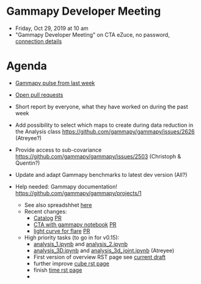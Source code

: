 # Gammapy Developer Meeting

* Friday, Oct 29, 2019 at 10 am
* "Gammapy Developer Meeting" on CTA eZuce, no password, [connection details](../ezuce.txt)

# Agenda

* [Gammapy pulse from last week](https://github.com/gammapy/gammapy/pulse)
* [Open pull requests](https://github.com/gammapy/gammapy/pulls)
* Short report by everyone, what they have worked on during the past week 

* Add possibility to select which maps to create during data reduction in the Analysis class  https://github.com/gammapy/gammapy/issues/2626 (Atreyee?)
* Provide access to sub-covariance https://github.com/gammapy/gammapy/issues/2503 (Christoph & Quentin?)
* Update and adapt Gammapy benchmarks to latest dev version (All?)
* Help needed: Gammapy documentation!  https://github.com/gammapy/gammapy/projects/1
  * See also spreadshhet [here](https://docs.google.com/spreadsheets/d/1JKy4HXtdaE__OGz6zyBcR_cS0swrIx6kFn8p_aYwUTM/edit#gid=0)
  * Recent changes:
    * [Catalog](https://docs.gammapy.org/dev/catalog/index.html) [PR](https://github.com/gammapy/gammapy/pull/2615)
    * [CTA with gammapy notebook](https://docs.gammapy.org/dev/notebooks/cta.html) [PR](https://github.com/gammapy/gammapy/pull/2609)
    * [light curve for flare]() [PR](https://github.com/gammapy/gammapy/pull/2594)
  * High priority tasks (to go in for v0.15):
    * [analysis_1.ipynb](https://docs.gammapy.org/dev/notebooks/analysis_1.html) and [analysis_2.ipynb](https://docs.gammapy.org/dev/notebooks/analysis_2.html)
    * [analysis_3D.ipynb](https://docs.gammapy.org/dev/notebooks/analysis_3d.html) and [analysis_3d_joint.ipynb](https://docs.gammapy.org/dev/notebooks/analysis_3d_joint.html) (Atreyee)
    * First version of overview RST page see [current draft]()
    * further improve [cube rst page](https://docs.gammapy.org/dev/cube/index.html)
    * finish [time rst page](https://docs.gammapy.org/dev/time/index.html)
    * 
